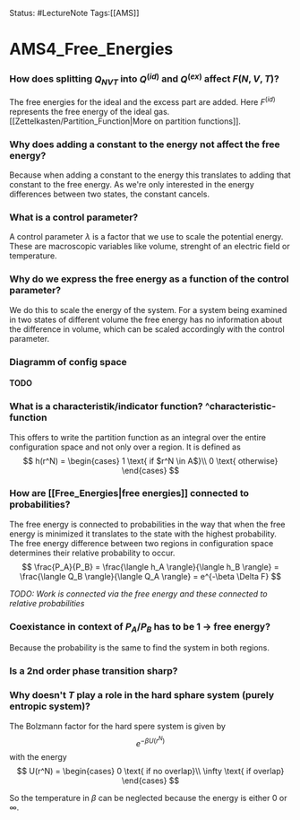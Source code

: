 Status: #LectureNote
Tags:[[AMS]]

# AMS4_Free_Energies

### How does splitting $Q_{NVT}$ into $Q^{(id)}$ and $Q^{(ex)}$ affect $F(N,V,T)$?
The free energies for the ideal and the excess part are added. Here $F^{(id)}$ represents the free energy of the ideal gas. [[Zettelkasten/Partition_Function|More on partition functions]].

### Why does adding a constant to the energy not affect the free energy?
Because when adding a constant to the energy this translates to adding that constant to the free energy. As we're only interested in the energy differences between two states, the constant cancels.

### What is a control parameter?
A control parameter $\lambda$ is a factor that we use to scale the potential energy. These are macroscopic variables like volume, strenght of an electric field or temperature.

### Why do we express the free energy as a function of the control parameter?
We do this to scale the energy of the system. For a system being examined in two states of different volume the free energy has no information about the difference in volume, which can be scaled accordingly with the control parameter.

### Diagramm of config space
#### TODO

### What is a characteristik/indicator function? ^characteristic-function
This offers to write the partition function as an integral over the entire configuration space and not only over a region. It is defined as
$$ 
h(r^N) = 
\begin{cases}
    1 \text{ if $r^N \in A$}\\
    0 \text{ otherwise}
\end{cases}    
$$

### How are [[Free_Energies|free energies]] connected to probabilities?
The free energy is connected to probabilities in the way that when the free energy is minimized it translates to the state with the highest probability. The free energy difference between two regions in configuration space determines their relative probability to occur.
$$ 
    \frac{P_A}{P_B} = \frac{\langle h_A \rangle}{\langle h_B \rangle} = \frac{\langle Q_B \rangle}{\langle Q_A \rangle} = e^{-\beta \Delta F}
$$

*TODO: Work is connected via the free energy and these connected to relative probabilities*

### Coexistance in context of $P_A/P_B$ has to be 1 -> free energy?
Because the probability is the same to find the system in both regions.

### Is a 2nd order phase transition sharp?

### Why doesn't $T$ play a role in the hard sphare system (purely entropic system)?
The Bolzmann factor for the hard spere system is given by
$$ 
    e^{-\beta U(r^N)}
$$
with the energy
$$ 
U(r^N) =
\begin{cases}
    0 \text{ if no overlap}\\
    \infty \text{ if overlap}
\end{cases}
$$

So the temperature in $\beta$ can be neglected because the energy is either $0$ or $\infty$.
